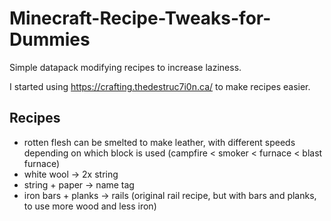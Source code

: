 # Minecraft-Recipe-Tweaks-for-Dummies
Simple datapack modifying recipes to increase laziness.

I started using https://crafting.thedestruc7i0n.ca/ to make recipes easier.

## Recipes
- rotten flesh can be smelted to make leather, with different speeds depending
  on which block is used (campfire < smoker < furnace < blast furnace)
- white wool -> 2x string
- string + paper -> name tag
- iron bars + planks -> rails (original rail recipe, but with bars and planks,
  to use more wood and less iron)
